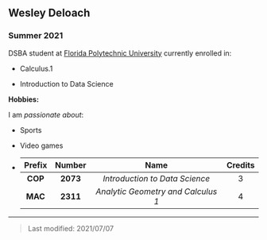 ## Wesley Deloach

### Summer 2021

DSBA student at [Florida Polytechnic University](https://www.floridapoly.edu) currently enrolled in: 

- Calculus.1

- Introduction to Data Science

**Hobbies:**

I am _passionate about_: 

- Sports

- Video games

- | Prefix | Number | Name                         | Credits |
  |:------:|:------:|:----------------------------:|:-------:|
  | **COP**|**2073**|_Introduction to Data Science_|    3    |
  | **MAC**|**2311**|_Analytic Geometry and Calculus 1_|4    |

***

> Last modified: 2021/07/07